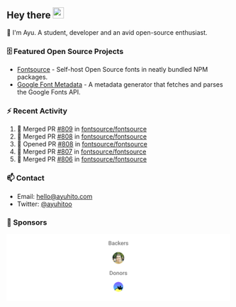 ## Hey there <img src="https://media.giphy.com/media/hvRJCLFzcasrR4ia7z/giphy.gif" width="25" height="25">

📝 I'm Ayu. A student, developer and an avid open-source enthusiast.

### 🗄 Featured Open Source Projects

- [Fontsource](https://github.com/fontsource/fontsource) - Self-host Open Source fonts in neatly bundled NPM packages.
- [Google Font Metadata](https://github.com/fontsource/google-font-metadata) - A metadata generator that fetches and parses the Google Fonts API.

### ⚡ Recent Activity

<!--START_SECTION:activity-->

1. 🎉 Merged PR [#809](https://github.com/fontsource/fontsource/pull/809) in [fontsource/fontsource](https://github.com/fontsource/fontsource)
2. 🎉 Merged PR [#808](https://github.com/fontsource/fontsource/pull/808) in [fontsource/fontsource](https://github.com/fontsource/fontsource)
3. 💪 Opened PR [#808](https://github.com/fontsource/fontsource/pull/808) in [fontsource/fontsource](https://github.com/fontsource/fontsource)
4. 🎉 Merged PR [#807](https://github.com/fontsource/fontsource/pull/807) in [fontsource/fontsource](https://github.com/fontsource/fontsource)
5. 🎉 Merged PR [#806](https://github.com/fontsource/fontsource/pull/806) in [fontsource/fontsource](https://github.com/fontsource/fontsource)
<!--END_SECTION:activity-->

### 📫 Contact

- Email: hello@ayuhito.com
- Twitter: [@ayuhitoo](https://twitter.com/ayuhitoo)

### :sparkling_heart: Sponsors

<p align="center">
  <a href="https://cdn.jsdelivr.net/gh/ayuhito/ayuhito/sponsors.svg">
    <img src='https://raw.githubusercontent.com/ayuhito/ayuhito/master/sponsors.svg'/>
  </a>
</p>
